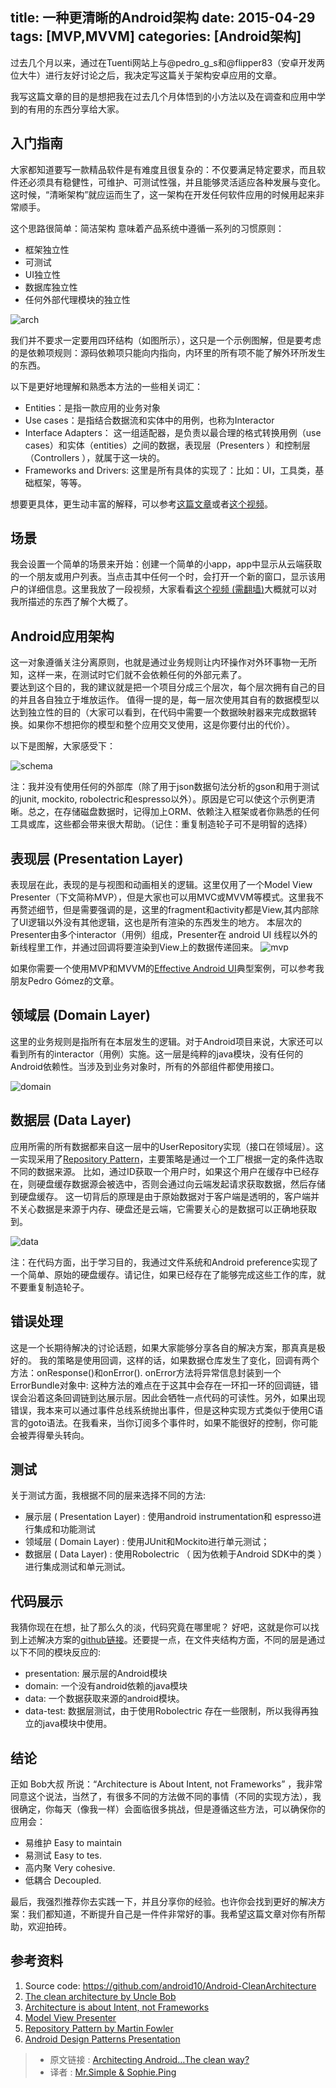 title: 一种更清晰的Android架构
date: 2015-04-29
tags: [MVP,MVVM]
categories: [Android架构]
---
过去几个月以来，通过在Tuenti网站上与@pedro_g_s和@flipper83（安卓开发两位大牛）进行友好讨论之后，我决定写这篇关于架构安卓应用的文章。     
我写这篇文章的目的是想把我在过去几个月体悟到的小方法以及在调查和应用中学到的有用的东西分享给大家。<!--more-->## 入门指南大家都知道要写一款精品软件是有难度且很复杂的：不仅要满足特定要求，而且软件还必须具有稳健性，可维护、可测试性强，并且能够灵活适应各种发展与变化。这时候，“清晰架构”就应运而生了，这一架构在开发任何软件应用的时候用起来非常顺手。这个思路很简单：简洁架构 意味着产品系统中遵循一系列的习惯原则：

* 框架独立性
* 可测试
* UI独立性
* 数据库独立性
* 任何外部代理模块的独立性  
![arch](https://camo.githubusercontent.com/dd69e725f30c30031dea279adc5a9d09ea3432f2/687474703a2f2f6665726e616e646f63656a61732e636f6d2f77702d636f6e74656e742f75706c6f6164732f323031342f30392f636c65616e5f617263686974656374757265312e706e67)我们并不要求一定要用四环结构（如图所示），这只是一个示例图解，但是要考虑的是依赖项规则：源码依赖项只能向内指向，内环里的所有项不能了解外环所发生的东西。  
以下是更好地理解和熟悉本方法的一些相关词汇：     * Entities：是指一款应用的业务对象* Use cases：是指结合数据流和实体中的用例，也称为Interactor* Interface Adapters： 这一组适配器，是负责以最合理的格式转换用例（use cases）和实体（entities）之间的数据，表现层（Presenters ）和控制层（Controllers ），就属于这一块的。
* Frameworks and Drivers: 这里是所有具体的实现了：比如：UI，工具类，基础框架，等等。想要更具体，更生动丰富的解释，可以参考[这篇文章](http://blog.8thlight.com/uncle-bob/2012/08/13/the-clean-architecture.html)或者[这个视频](https://vimeo.com/43612849)。
## 场景我会设置一个简单的场景来开始：创建一个简单的小app，app中显示从云端获取的一个朋友或用户列表。当点击其中任何一个时，会打开一个新的窗口，显示该用户的详细信息。这里我放了一段视频，大家看看[这个视频 (需翻墙)](http://fernandocejas.com/2014/09/03/architecting-android-the-clean-way/)大概就可以对我所描述的东西了解个大概了。 
## Android应用架构这一对象遵循关注分离原则，也就是通过业务规则让内环操作对外环事物一无所知，这样一来，在测试时它们就不会依赖任何的外部元素了。    要达到这个目的，我的建议就是把一个项目分成三个层次，每个层次拥有自己的目的并且各自独立于堆放运作。值得一提的是，每一层次使用其自有的数据模型以达到独立性的目的（大家可以看到，在代码中需要一个数据映射器来完成数据转换。如果你不想把你的模型和整个应用交叉使用，这是你要付出的代价）。    
以下是图解，大家感受下：   
![schema](http://fernandocejas.com/wp-content/uploads/2014/09/clean_architecture_android.png)
> 注：我并没有使用任何的外部库（除了用于json数据句法分析的gson和用于测试的junit, mockito, robolectric和espresso以外）。原因是它可以使这个示例更清晰。总之，在存储磁盘数据时，记得加上ORM、依赖注入框架或者你熟悉的任何工具或库，这些都会带来很大帮助。（记住：重复制造轮子可不是明智的选择）
## 表现层 (Presentation Layer)
表现层在此，表现的是与视图和动画相关的逻辑。这里仅用了一个Model View Presenter（下文简称MVP），但是大家也可以用MVC或MVVM等模式。这里我不再赘述细节，但是需要强调的是，这里的fragment和activity都是View,其内部除了UI逻辑以外没有其他逻辑，这也是所有渲染的东西发生的地方。本层次的Presenter由多个interactor（用例）组成，Presenter在 android UI 线程以外的新线程里工作，并通过回调将要渲染到View上的数据传递回来。![mvp](http://fernandocejas.com/wp-content/uploads/2014/09/clean_architecture_mvp.png) 
 如果你需要一个使用MVP和MVVM的[Effective Android UI](https://github.com/pedrovgs/EffectiveAndroidUI/)典型案例，可以参考我朋友Pedro Gómez的文章。## 领域层 (Domain Layer)
这里的业务规则是指所有在本层发生的逻辑。对于Android项目来说，大家还可以看到所有的interactor（用例）实施。这一层是纯粹的java模块，没有任何的Android依赖性。当涉及到业务对象时，所有的外部组件都使用接口。    
![domain](http://fernandocejas.com/wp-content/uploads/2014/09/clean_architecture_domain.png) 
 ## 数据层 (Data Layer)应用所需的所有数据都来自这一层中的UserRepository实现（接口在领域层）。这一实现采用了[Repository Pattern](http://martinfowler.com/eaaCatalog/repository.html)，主要策略是通过一个工厂根据一定的条件选取不同的数据来源。比如，通过ID获取一个用户时，如果这个用户在缓存中已经存在，则硬盘缓存数据源会被选中，否则会通过向云端发起请求获取数据，然后存储到硬盘缓存。这一切背后的原理是由于原始数据对于客户端是透明的，客户端并不关心数据是来源于内存、硬盘还是云端，它需要关心的是数据可以正确地获取到。![data](http://fernandocejas.com/wp-content/uploads/2014/09/clean_architecture_data.png)   
>注：在代码方面，出于学习目的，我通过文件系统和Android preference实现了一个简单、原始的硬盘缓存。请记住，如果已经存在了能够完成这些工作的库，就不要重复制造轮子。## 错误处理这是一个长期待解决的讨论话题，如果大家能够分享各自的解决方案，那真真是极好的。我的策略是使用回调，这样的话，如果数据仓库发生了变化，回调有两个方法：onResponse()和onError(). onError方法将异常信息封装到一个ErrorBundle对象中: 这种方法的难点在于这其中会存在一环扣一环的回调链，错误会沿着这条回调链到达展示层。因此会牺牲一点代码的可读性。另外，如果出现错误，我本来可以通过事件总线系统抛出事件，但是这种实现方式类似于使用C语言的goto语法。在我看来，当你订阅多个事件时，如果不能很好的控制，你可能会被弄得晕头转向。## 测试关于测试方面，我根据不同的层来选择不同的方法:    
*	展示层 ( Presentation Layer) : 使用android instrumentation和 espresso进行集成和功能测试*	领域层 ( Domain Layer) : 使用JUnit和Mockito进行单元测试；*	数据层 ( Data Layer) : 使用Robolectric （ 因为依赖于Android SDK中的类 ）进行集成测试和单元测试。## 代码展示我猜你现在在想，扯了那么久的淡，代码究竟在哪里呢？ 好吧，这就是你可以找到上述解决方案的[github链接](https://github.com/android10/Android-CleanArchitecture)。还要提一点，在文件夹结构方面，不同的层是通过以下不同的模块反应的:     
*	presentation: 展示层的Android模块*	domain: 一个没有android依赖的java模块*	data: 一个数据获取来源的android模块。*	data-test: 数据层测试，由于使用Robolectric 存在一些限制，所以我得再独立的java模块中使用。## 结论正如 Bob大叔 所说：“Architecture is About Intent, not Frameworks” ，我非常同意这个说法，当然了，有很多不同的方法做不同的事情（不同的实现方法），我很确定，你每天（像我一样）会面临很多挑战，但是遵循这些方法，可以确保你的应用会：   
*	易维护 Easy to maintain*	易测试 Easy to tes.*   高内聚 Very cohesive.*	低耦合 Decoupled. 	最后，我强烈推荐你去实践一下，并且分享你的经验。也许你会找到更好的解决方案：我们都知道，不断提升自己是一件件非常好的事。我希望这篇文章对你有所帮助，欢迎拍砖。## 参考资料<ol>
<li>Source code: <a href="https://github.com/android10/Android-CleanArchitecture">https://github.com/android10/Android-CleanArchitecture</a></li>
<li><a href="http://blog.8thlight.com/uncle-bob/2012/08/13/the-clean-architecture.html">The clean architecture by Uncle Bob</a></li>
<li><a href="http://www.infoq.com/news/2013/07/architecture_intent_frameworks">Architecture is about Intent, not Frameworks</a></li>
<li><a href="http://en.wikipedia.org/wiki/Model%E2%80%93view%E2%80%93presenter">Model View Presenter</a></li>
<li><a href="http://martinfowler.com/eaaCatalog/repository.html">Repository Pattern by Martin Fowler</a></li>
<li><a href="http://www.slideshare.net/PedroVicenteGmezSnch/">Android Design Patterns Presentation</a></li>
</ol>


> * 原文链接 : [Architecting Android…The clean way?](http://fernandocejas.com/2014/09/03/architecting-android-the-clean-way/)
> * 译者 : [Mr.Simple & Sophie.Ping](https://www.github.com/bboyfeiyu)